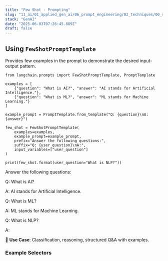 ```yaml
---
title: "Few Shot - Prompting"
slug: "11_ai/01_applied_gen_ai/06_prompt_engineering/02_techniques/00_single_turn/01_few_shot"
stack: "GenAI"
date: "2025-06-03T07:26:45.889Z"
draft: false
---
```


## Using `FewShotPromptTemplate`

Provides few examples in the prompt to demonstrate the desired input-output pattern.

```py:title=Few_Shot_Prompting
from langchain.prompts import FewShotPromptTemplate, PromptTemplate

examples = [
    {"question": "What is AI?", "answer": "AI stands for Artificial Intelligence."},
    {"question": "What is ML?", "answer": "ML stands for Machine Learning."}
]

example_prompt = PromptTemplate.from_template("Q: {question}\nA: {answer}")

few_shot = FewShotPromptTemplate(
    examples=examples,
    example_prompt=example_prompt,
    prefix="Answer the following questions:",
    suffix="Q: {user_question}\nA:",
    input_variables=["user_question"]
)

print(few_shot.format(user_question="What is NLP?"))
```

<op>

Answer the following questions:

Q: What is AI?

A: AI stands for Artificial Intelligence.

Q: What is ML?

A: ML stands for Machine Learning.

Q: What is NLP?

A:

</op>

🔹 **Use Case**: Classification, reasoning, structured Q&A with examples.

### Example Selectors
